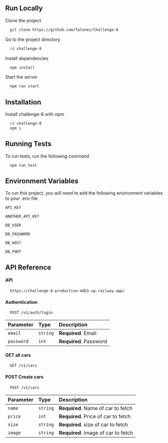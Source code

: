 
## Run Locally

Clone the project

```bash
  git clone https://github.com/falonez/Challenge-8
```

Go to the project directory

```bash
  cd challenge-8
```

Install dependencies

```bash
  npm install
```

Start the server

```bash
  npm run start
```


## Installation

Install challenge-8 with npm

```bash
  cd challenge-8
  npm i
```
    
## Running Tests

To run tests, run the following command

```bash
  npm run test
```


## Environment Variables

To run this project, you will need to add the following environment variables to your .env file

`API_KEY`

`ANOTHER_API_KEY`

`DB_USER`

`DB_PASSWORD`

`DB_HOST`

`DB_PORT`

## API Reference

#### API

```http
  https://challenge-8-production-4db3.up.railway.app/
```
#### Authentication


```http
  POST /v1/auth/login
```

| Parameter    | Type     | Description                       |
| :--------    | :------- | :-------------------------------- |
| `email`       | `string` | **Required**. Email  |
| `password`      | `int`    | **Required**. Password |

#### GET all cars
```http
  GET /v1/cars
```
#### POST Create cars

```http
  POST /v1/cars
```

| Parameter    | Type     | Description                       |
| :--------    | :------- | :-------------------------------- |
| `name`       | `string` | **Required**. Name of car to fetch |
| `price`      | `int`    | **Required**. Price of car to fetch |
| `size`       | `string` | **Required**. size of car to fetch |
| `image`      | `string` | **Required**. image of car to fetch |

